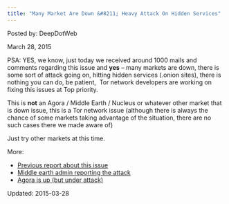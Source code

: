 ```yaml
---
title: "Many Market Are Down &#8211; Heavy Attack On Hidden Services"
---
```


Posted by: DeepDotWeb 

<span>March 28, 2015</span>

<p>PSA: YES, we know, just today we received around 1000 mails and comments regarding this issue and <strong>yes</strong> &#8211; many markets are down, there is some sort of attack going on, hitting hidden services (.onion sites), there is nothing you can do, be patient,  Tor network developers are working on fixing this issues at Top priority.</p>
<p>This is <strong>not</strong> an Agora / Middle Earth / Nucleus or whatever other market that is down issue, this is a Tor network issue (although there is always the chance of some markets taking advantage of the situation, there are no such cases there we made aware of)</p>
<p>Just try other markets at this time.</p>
<p>More:</p>
<ul>
<li><a href="https://g-i-r.github.io/deepdotweb/2015/03/26/ddos-attack-to-tor-hidden-services-all-versions-vulnerable/">Previous report about this issue</a></li>
<li><a href="https://g-i-r.github.io/deepdotweb/2015/03/27/middle-earth-market-admin-updates/">Middle earth admin reporting the attack</a></li>
<li><a href="https://g-i-r.github.io/deepdotweb/2015/03/25/agora-update-its-up-again/">Agora is up (but under attack)</a></li>
</ul>



Updated: 2015-03-28

